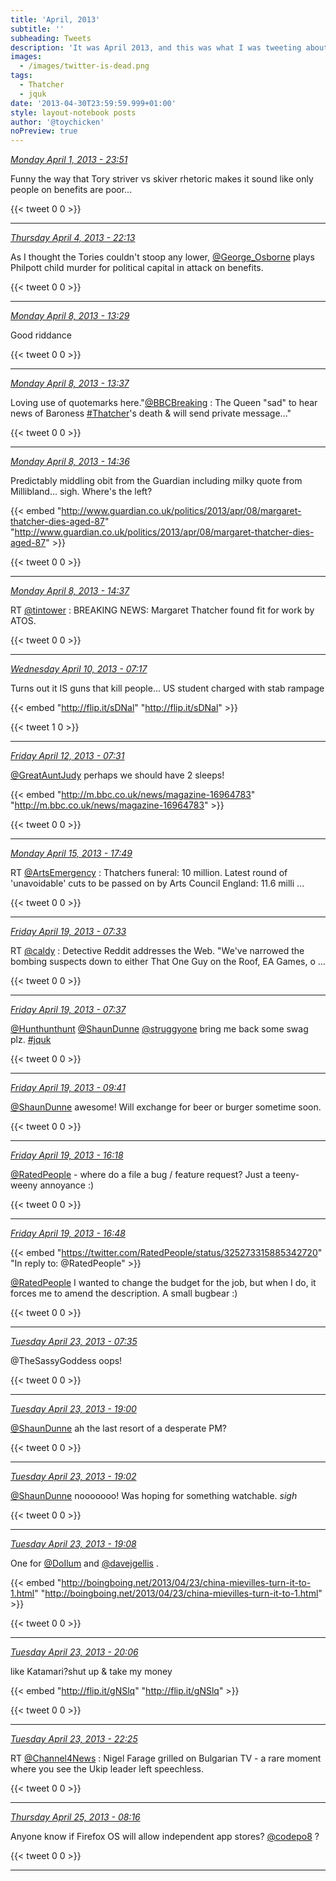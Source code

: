 ```yaml
---
title: 'April, 2013'
subtitle: ''
subheading: Tweets
description: 'It was April 2013, and this was what I was tweeting about...'
images:
  - /images/twitter-is-dead.png
tags:
  - Thatcher
  - jquk
date: '2013-04-30T23:59:59.999+01:00'
style: layout-notebook posts
author: '@toychicken'
noPreview: true
---
```


<p><a id="318858073492054016" href="#318858073492054016"><em title="2013-04-01T23:51:03.000+01:00">Monday April 1, 2013 - 23:51</em></a></p>
      
Funny the way that Tory striver vs skiver rhetoric makes it sound like only people on benefits are poor...

{{< tweet 0 0 >}}

---

<p><a id="319920606768398336" href="#319920606768398336"><em title="2013-04-04T22:13:11.000+01:00">Thursday April 4, 2013 - 22:13</em></a></p>
      
As I thought the Tories couldn't stoop any lower, [@George_Osborne](https://twitter.com/@George_Osborne)  plays Philpott child murder for political capital in attack on benefits.

{{< tweet 0 0 >}}

---

<p><a id="321238443806031873" href="#321238443806031873"><em title="2013-04-08T13:29:47.000+01:00">Monday April 8, 2013 - 13:29</em></a></p>
      
Good riddance

{{< tweet 0 0 >}}

---

<p><a id="321240385957539841" href="#321240385957539841"><em title="2013-04-08T13:37:31.000+01:00">Monday April 8, 2013 - 13:37</em></a></p>
      
Loving use of quotemarks here."[@BBCBreaking](https://twitter.com/@BBCBreaking) : The Queen "sad" to hear news of Baroness [#Thatcher](/tags/Thatcher)'s death &amp; will send private message..."

{{< tweet 0 0 >}}

---

<p><a id="321255349896228864" href="#321255349896228864"><em title="2013-04-08T14:36:58.000+01:00">Monday April 8, 2013 - 14:36</em></a></p>
      
Predictably middling obit from the Guardian  including milky quote from Millibland... sigh. Where's the left?

{{< embed "http://www.guardian.co.uk/politics/2013/apr/08/margaret-thatcher-dies-aged-87" "http://www.guardian.co.uk/politics/2013/apr/08/margaret-thatcher-dies-aged-87" >}}


{{< tweet 0 0 >}}

---

<p><a id="321255568218140672" href="#321255568218140672"><em title="2013-04-08T14:37:50.000+01:00">Monday April 8, 2013 - 14:37</em></a></p>
      
RT [@tintower](https://twitter.com/@tintower) : BREAKING NEWS: Margaret Thatcher found fit for work by ATOS.

{{< tweet 0 0 >}}

---

<p><a id="321869437571579904" href="#321869437571579904"><em title="2013-04-10T07:17:08.000+01:00">Wednesday April 10, 2013 - 07:17</em></a></p>
      
Turns out it IS guns that kill people... US student charged with stab rampage 

{{< embed "http://flip.it/sDNal" "http://flip.it/sDNal" >}}


{{< tweet 1 0 >}}

---

<p><a id="322597951354580992" href="#322597951354580992"><em title="2013-04-12T07:31:59.000+01:00">Friday April 12, 2013 - 07:31</em></a></p>
      
[@GreatAuntJudy](https://twitter.com/@GreatAuntJudy)  perhaps we should have 2 sleeps! 

{{< embed "http://m.bbc.co.uk/news/magazine-16964783" "http://m.bbc.co.uk/news/magazine-16964783" >}}


{{< tweet 0 0 >}}

---

<p><a id="323840451088089088" href="#323840451088089088"><em title="2013-04-15T17:49:14.000+01:00">Monday April 15, 2013 - 17:49</em></a></p>
      
RT [@ArtsEmergency](https://twitter.com/@ArtsEmergency) : Thatchers funeral: 10 million. Latest round of 'unavoidable' cuts to be passed on by Arts Council England: 11.6 milli ...

{{< tweet 0 0 >}}

---

<p><a id="325134988871860225" href="#325134988871860225"><em title="2013-04-19T07:33:16.000+01:00">Friday April 19, 2013 - 07:33</em></a></p>
      
RT [@caldy](https://twitter.com/@caldy) : Detective Reddit addresses the Web. "We've narrowed the bombing suspects down to either That One Guy on the Roof, EA Games, o ...

{{< tweet 0 0 >}}

---

<p><a id="325136038693576707" href="#325136038693576707"><em title="2013-04-19T07:37:27.000+01:00">Friday April 19, 2013 - 07:37</em></a></p>
      
[@Hunthunthunt](https://twitter.com/@Hunthunthunt)  [@ShaunDunne](https://twitter.com/@ShaunDunne)  [@struggyone](https://twitter.com/@struggyone)  bring me back some swag plz. [#jquk](/tags/jquk)

{{< tweet 0 0 >}}

---

<p><a id="325167141848502272" href="#325167141848502272"><em title="2013-04-19T09:41:02.000+01:00">Friday April 19, 2013 - 09:41</em></a></p>
      
[@ShaunDunne](https://twitter.com/@ShaunDunne)  awesome! Will exchange for beer or burger sometime soon.

{{< tweet 0 0 >}}

---

<p><a id="325267139705589761" href="#325267139705589761"><em title="2013-04-19T16:18:23.000+01:00">Friday April 19, 2013 - 16:18</em></a></p>
      
[@RatedPeople](https://twitter.com/@RatedPeople)  - where do a file a bug / feature request? Just a teeny-weeny annoyance :)

{{< tweet 0 0 >}}

---

<p><a id="325274711258959873" href="#325274711258959873"><em title="2013-04-19T16:48:29.000+01:00">Friday April 19, 2013 - 16:48</em></a></p>
      
{{< embed "https://twitter.com/RatedPeople/status/325273315885342720" "In reply to: @RatedPeople" >}}


[@RatedPeople](https://twitter.com/@RatedPeople)  I wanted to change the budget for the job, but when I do, it forces me to amend the description. A small bugbear :)

{{< tweet 0 0 >}}

---

<p><a id="326585137108242432" href="#326585137108242432"><em title="2013-04-23T07:35:39.000+01:00">Tuesday April 23, 2013 - 07:35</em></a></p>
      
@TheSassyGoddess oops!

{{< tweet 0 0 >}}

---

<p><a id="326757501053853697" href="#326757501053853697"><em title="2013-04-23T19:00:33.000+01:00">Tuesday April 23, 2013 - 19:00</em></a></p>
      
[@ShaunDunne](https://twitter.com/@ShaunDunne)  ah the last resort of a desperate PM?

{{< tweet 0 0 >}}

---

<p><a id="326757894743797760" href="#326757894743797760"><em title="2013-04-23T19:02:07.000+01:00">Tuesday April 23, 2013 - 19:02</em></a></p>
      
[@ShaunDunne](https://twitter.com/@ShaunDunne)  nooooooo! Was hoping for something watchable. *sigh*

{{< tweet 0 0 >}}

---

<p><a id="326759575657271296" href="#326759575657271296"><em title="2013-04-23T19:08:48.000+01:00">Tuesday April 23, 2013 - 19:08</em></a></p>
      
One for [@DoIlum](https://twitter.com/@DoIlum)  and [@davejgellis](https://twitter.com/@davejgellis) . 

{{< embed "http://boingboing.net/2013/04/23/china-mievilles-turn-it-to-1.html" "http://boingboing.net/2013/04/23/china-mievilles-turn-it-to-1.html" >}}


{{< tweet 0 0 >}}

---

<p><a id="326774201950289920" href="#326774201950289920"><em title="2013-04-23T20:06:55.000+01:00">Tuesday April 23, 2013 - 20:06</em></a></p>
      
like Katamari?shut up &amp; take my money 

{{< embed "http://flip.it/gNSlq" "http://flip.it/gNSlq" >}}


{{< tweet 0 0 >}}

---

<p><a id="326809039365353473" href="#326809039365353473"><em title="2013-04-23T22:25:21.000+01:00">Tuesday April 23, 2013 - 22:25</em></a></p>
      
RT [@Channel4News](https://twitter.com/@Channel4News) : Nigel Farage grilled on Bulgarian TV - a rare moment where you see the Ukip leader left speechless. 

{{< tweet 0 0 >}}

---

<p><a id="327320293997674496" href="#327320293997674496"><em title="2013-04-25T08:16:54.000+01:00">Thursday April 25, 2013 - 08:16</em></a></p>
      
Anyone know if Firefox OS will allow independent app stores? [@codepo8](https://twitter.com/@codepo8)  ?

{{< tweet 0 0 >}}

---
